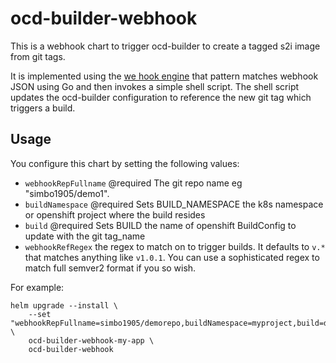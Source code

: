 # ocd-builder-webhook

This is a webhook chart to trigger ocd-builder to create a tagged s2i image from git tags. 

It is implemented using the [we hook engine](https://github.com/adnanh/webhook/blob/master/webhook.go) that pattern matches webhook JSON using Go and then invokes a simple shell script. The shell script updates the ocd-builder configuration to reference the new git tag which triggers a build. 

## Usage

You configure this chart by setting the following values:

 * `webhookRepFullname` @required The git repo name eg "simbo1905/demo1". 
 * `buildNamespace` @required Sets BUILD_NAMESPACE the k8s namespace or openshift project where the build resides
 * `build` @required Sets BUILD the name of openshift BuildConfig to update with the git tag_name
 * `webhookRefRegex` the regex to match on to trigger builds. It defaults to `v.*` that matches anything like `v1.0.1`. You can use a sophisticated regex to match full semver2 format if you so wish. 

For example:

```
helm upgrade --install \
    --set "webhookRepFullname=simbo1905/demorepo,buildNamespace=myproject,build=demobuild" \
    ocd-builder-webhook-my-app \
    ocd-builder-webhook
```
